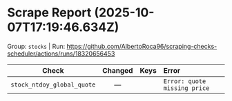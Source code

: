 # Scrape Report (2025-10-07T17:19:46.634Z)

Group: `stocks`  |  Run: https://github.com/AlbertoRoca96/scraping-checks-scheduler/actions/runs/18320656453

| Check | Changed | Keys | Error |
|---|:---:|:--|:--|
| `stock_ntdoy_global_quote` | — |  | `Error: quote missing price` |
